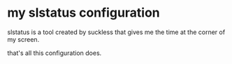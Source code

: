 # my slstatus configuration

slstatus is a tool created by suckless that gives me the time at the corner of my screen.

that's all this configuration does.
